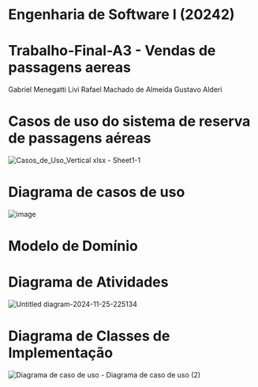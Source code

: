 # Engenharia de Software I (20242)
# Trabalho-Final-A3 - Vendas de passagens aereas

Gabriel Menegatti Livi
Rafael Machado de Almeida
Gustavo Alderi

# Casos de uso do sistema de reserva de passagens aéreas


![Casos_de_Uso_Vertical xlsx - Sheet1-1](https://github.com/user-attachments/assets/33a97bf7-e7f3-4f19-b7d3-2c4f0d089f81)





# Diagrama de casos de uso


![image](https://github.com/user-attachments/assets/6a3f582b-d4b1-4068-b7e7-80ee3ebea484)



# Modelo de Domínio





# Diagrama de Atividades


![Untitled diagram-2024-11-25-225134](https://github.com/user-attachments/assets/d4467c9c-d293-449f-ae9e-ff86109f9fbe)



# Diagrama de Classes de Implementação





![Diagrama de caso de uso - Diagrama de caso de uso (2)](https://github.com/user-attachments/assets/bca4cf5c-2ba4-4c07-b2ac-9c9272f150a7)





